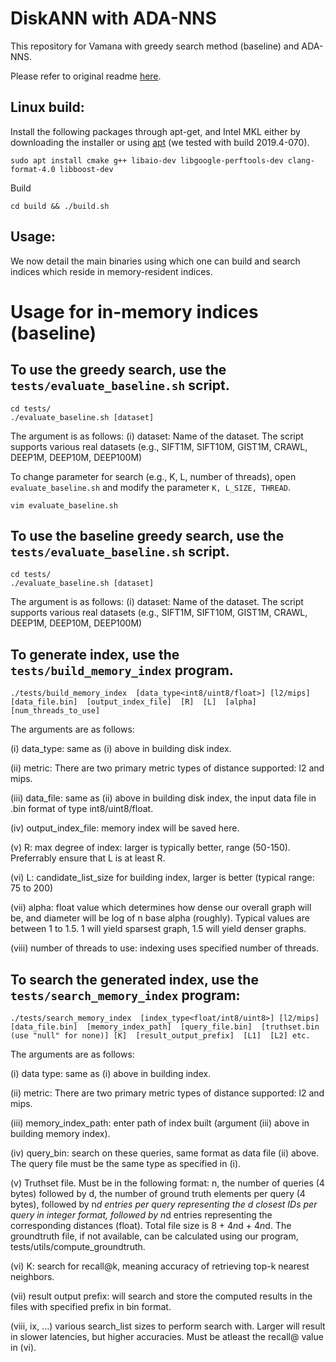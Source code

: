 # DiskANN with ADA-NNS

This repository for Vamana with greedy search method (baseline) and ADA-NNS.

Please refer to original readme [here](https://github.com/SNU-ARC/DiskANN/blob/master/README.md).

## Linux build:

Install the following packages through apt-get, and Intel MKL either by downloading the installer or using [apt](https://software.intel.com/en-us/articles/installing-intel-free-libs-and-python-apt-repo) (we tested with build 2019.4-070).
```
sudo apt install cmake g++ libaio-dev libgoogle-perftools-dev clang-format-4.0 libboost-dev
```

Build
```
cd build && ./build.sh
```

## Usage:

We now detail the main binaries using which one can build and search indices which reside in memory-resident indices.

**Usage for in-memory indices (baseline)**
================================

To use the greedy search, use the `tests/evaluate_baseline.sh` script.
-------------------------------------------------------------------------------
```
cd tests/
./evaluate_baseline.sh [dataset]
```
The argument is as follows:
(i) dataset: Name of the dataset. The script supports various real datasets (e.g., SIFT1M, SIFT10M, GIST1M, CRAWL, DEEP1M, DEEP10M, DEEP100M)

To change parameter for search (e.g., K, L, number of threads), open `evaluate_baseline.sh` and modify the parameter `K, L_SIZE, THREAD`.
```
vim evaluate_baseline.sh
```


To use the baseline greedy search, use the `tests/evaluate_baseline.sh` script.
-------------------------------------------------------------------------------
```
cd tests/
./evaluate_baseline.sh [dataset]
```
The argument is as follows:
(i) dataset: Name of the dataset. The script supports various real datasets (e.g., SIFT1M, SIFT10M, GIST1M, CRAWL, DEEP1M, DEEP10M, DEEP100M)

To generate index, use the `tests/build_memory_index` program. 
--------------------------------------------------------------

```
./tests/build_memory_index  [data_type<int8/uint8/float>] [l2/mips] [data_file.bin]  [output_index_file]  [R]  [L]  [alpha]  [num_threads_to_use]
```

The arguments are as follows:

(i) data_type: same as (i) above in building disk index.

(ii) metric: There are two primary metric types of distance supported: l2 and mips.

(iii) data_file: same as (ii) above in building disk index, the input data file in .bin format of type int8/uint8/float.

(iv) output_index_file: memory index will be saved here.

(v) R: max degree of index: larger is typically better, range (50-150). Preferrably ensure that L is at least R.

(vi) L: candidate_list_size for building index, larger is better (typical range: 75 to 200)

(vii) alpha: float value which determines how dense our overall graph will be, and diameter will be log of n base alpha (roughly). Typical values are between 1 to 1.5. 1 will yield sparsest graph, 1.5 will yield denser graphs.

(viii) number of threads to use: indexing uses specified number of threads.


To search the generated index, use the `tests/search_memory_index` program:
---------------------------------------------------------------------------

```
./tests/search_memory_index  [index_type<float/int8/uint8>] [l2/mips] [data_file.bin]  [memory_index_path]  [query_file.bin]  [truthset.bin (use "null" for none)] [K]  [result_output_prefix]  [L1]  [L2] etc. 
```

The arguments are as follows:

(i) data type: same as (i) above in building index.

(ii) metric: There are two primary metric types of distance supported: l2 and mips.

(iii) memory_index_path: enter path of index built (argument (iii) above in building memory index).

(iv) query_bin: search on these queries, same format as data file (ii) above. The query file must be the same type as specified in (i).

(v) Truthset file. Must be in the following format: n, the number of queries (4 bytes) followed by d, the number of ground truth elements per query (4 bytes), followed by n*d entries per query representing the d closest IDs per query in integer format,  followed by n*d entries representing the corresponding distances (float). Total file size is 8 + 4*n*d + 4*n*d. The groundtruth file, if not available, can be calculated using our program, tests/utils/compute_groundtruth.

(vi) K: search for recall@k, meaning accuracy of retrieving top-k nearest neighbors.

(vii) result output prefix: will search and store the computed results in the files with specified prefix in bin format.

(viii, ix, ...) various search_list sizes to perform search with. Larger will result in slower latencies, but higher accuracies. Must be atleast the recall@ value in (vi).
